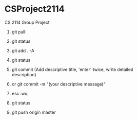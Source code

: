 CSProject2114
=============

CS 2114 Group Project 

1. git pull

2. git status

3. git add . -A

4. git status

5. git commit (Add descriptive title, 'enter' twice, write detailed description) 

6. or git commit -m "(your descriptive message)"

6. esc :wq

7. git status

8. git push origin master
